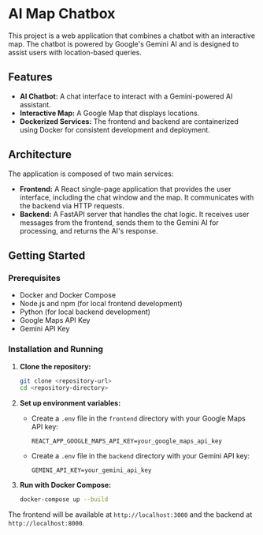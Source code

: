 # AI Map Chatbox

This project is a web application that combines a chatbot with an interactive map. The chatbot is powered by Google's Gemini AI and is designed to assist users with location-based queries.

## Features

*   **AI Chatbot:** A chat interface to interact with a Gemini-powered AI assistant.
*   **Interactive Map:** A Google Map that displays locations.
*   **Dockerized Services:** The frontend and backend are containerized using Docker for consistent development and deployment.

## Architecture

The application is composed of two main services:

*   **Frontend:** A React single-page application that provides the user interface, including the chat window and the map. It communicates with the backend via HTTP requests.
*   **Backend:** A FastAPI server that handles the chat logic. It receives user messages from the frontend, sends them to the Gemini AI for processing, and returns the AI's response.

## Getting Started

### Prerequisites

*   Docker and Docker Compose
*   Node.js and npm (for local frontend development)
*   Python (for local backend development)
*   Google Maps API Key
*   Gemini API Key

### Installation and Running

1.  **Clone the repository:**
    ```bash
    git clone <repository-url>
    cd <repository-directory>
    ```

2.  **Set up environment variables:**
    *   Create a `.env` file in the `frontend` directory with your Google Maps API key:
        ```
        REACT_APP_GOOGLE_MAPS_API_KEY=your_google_maps_api_key
        ```
    *   Create a `.env` file in the `backend` directory with your Gemini API key:
        ```
        GEMINI_API_KEY=your_gemini_api_key
        ```

3.  **Run with Docker Compose:**
    ```bash
    docker-compose up --build
    ```

The frontend will be available at `http://localhost:3000` and the backend at `http://localhost:8000`.
